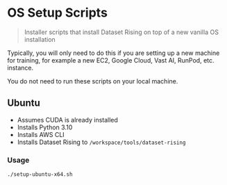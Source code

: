 # OS Setup Scripts

> Installer scripts that install Dataset Rising on top of a new vanilla OS installation

Typically, you will only need to do this if you are setting up a new machine for training,
for example a new EC2, Google Cloud, Vast AI, RunPod, etc. instance. 

You do not need to run these scripts on your local machine.

## Ubuntu
* Assumes CUDA is already installed
* Installs Python 3.10
* Installs AWS CLI
* Installs Dataset Rising to `/workspace/tools/dataset-rising`

### Usage

```bash
./setup-ubuntu-x64.sh
```
